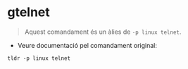 # gtelnet

> Aquest comandament és un àlies de `-p linux telnet`.

- Veure documentació pel comandament original:

`tldr -p linux telnet`
